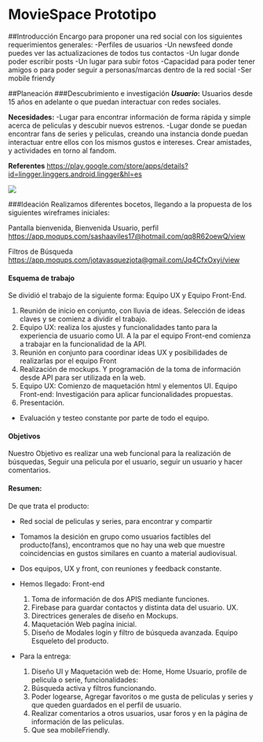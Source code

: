 # MovieSpace Prototipo

##Introducción
Encargo para proponer una red social con los siguientes requerimientos generales: 
-Perfiles de usuarios
-Un newsfeed donde puedes ver las actualizaciones de todos tus contactos
-Un lugar donde poder escribir posts
-Un lugar para subir fotos
-Capacidad para poder tener amigos o para poder seguir a personas/marcas dentro de la red social
-Ser mobile friendy


##Planeación
###Descubrimiento e investigación
***Usuario*:** Usuarios desde 15 años en adelante o que puedan interactuar con redes sociales.

**Necesidades:** 
-Lugar para encontrar información de forma rápida y simple acerca de peliculas y descubir nuevos estrenos.
-Lugar donde se puedan encontrar fans de series y peliculas, creando una instancia donde puedan interactuar entre ellos con los mismos gustos e intereses. Crear amistades, y actividades en torno al fandom.

**Referentes**
https://play.google.com/store/apps/details?id=lingger.linggers.android.lingger&hl=es

![](https://lh3.googleusercontent.com/4OCxft36j-7FLJ9nkzR1ijlgxYFGRU3i7h2I7MUWwTdyB_Htl7cEsh-cqH2US2tgbtzh=h900-rw)

###Ideación
Realizamos diferentes bocetos, llegando a la propuesta de los siguientes wireframes iniciales:

Pantalla bienvenida, Bienvenida Usuario, perfil
https://app.moqups.com/sashaaviles17@hotmail.com/qq8R62oewQ/view

Filtros de Búsqueda
https://app.moqups.com/jotavasquezjota@gmail.com/Jq4CfxOxyj/view


#### Esquema de trabajo
Se dividió el trabajo de la siguiente forma:
Equipo UX y Equipo Front-End.
1. Reunión de inicio en conjunto, con lluvia de ideas. Selección de ideas claves y se comienz a dividir el trabajo.
2. Equipo UX: realiza los ajustes y funcionalidades tanto para la experiencia de usuario como UI. A la par el equipo Front-end comienza a trabajar en la funcionalidad de la API.
3. Reunión en conjunto para coordinar ideas UX y posibilidades de realizarlas por el equipo Front
4. Realización de mockups. Y programación de la toma de información desde API para ser utilizada en la web.
5. Equipo UX: Comienzo de maquetación html y elementos UI. Equipo Front-end: Investigación para aplicar funcionalidades propuestas.
6. Presentación.
* Evaluación y testeo constante por parte de todo el equipo.

#### Objetivos
Nuestro Objetivo es realizar una web funcional para la realización de búsquedas, Seguir una pelicula por el usuario, seguir un usuario y hacer comentarios.

#### Resumen:
De que trata el producto:
- Red social de peliculas y series, para encontrar y compartir
- Tomamos la desición en grupo como usuarios factibles del producto(fans), encontramos que no hay una web que muestre coincidencias en gustos similares en cuanto a material audiovisual.
- Dos equipos, UX y front, con reuniones y feedback constante.
- Hemos llegado:
	Front-end
	1. Toma de información de dos APIS mediante funciones.
	2. Firebase para guardar contactos y distinta data del usuario.
	UX.
    1. Directrices generales de diseño en Mockups.
	1. Maquetación Web pagína inicial.
	2. Diseño de Modales login y filtro de búsqueda avanzada.
	Equipo
    Esqueleto del producto.

- Para la entrega:
	1. Diseño UI y Maquetación web de: Home, Home Usuario, profile de pelicula o serie, funcionalidades:
	2. Búsqueda activa y filtros funcionando.
	3. Poder logearse, Agregar favoritos o me gusta de peliculas y series y que queden guardados en el perfil de usuario.
	4. Realizar comentarios a otros usuarios, usar foros y en la página de información de las peliculas.
	5. Que sea mobileFriendly.





